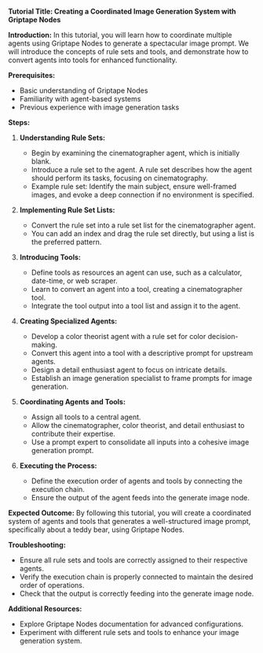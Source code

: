 **Tutorial Title: Creating a Coordinated Image Generation System with Griptape Nodes**

**Introduction:**
In this tutorial, you will learn how to coordinate multiple agents using Griptape Nodes to generate a spectacular image prompt. We will introduce the concepts of rule sets and tools, and demonstrate how to convert agents into tools for enhanced functionality.

**Prerequisites:**
- Basic understanding of Griptape Nodes
- Familiarity with agent-based systems
- Previous experience with image generation tasks

**Steps:**

1. **Understanding Rule Sets:**
   - Begin by examining the cinematographer agent, which is initially blank.
   - Introduce a rule set to the agent. A rule set describes how the agent should perform its tasks, focusing on cinematography.
   - Example rule set: Identify the main subject, ensure well-framed images, and evoke a deep connection if no environment is specified.

2. **Implementing Rule Set Lists:**
   - Convert the rule set into a rule set list for the cinematographer agent.
   - You can add an index and drag the rule set directly, but using a list is the preferred pattern.

3. **Introducing Tools:**
   - Define tools as resources an agent can use, such as a calculator, date-time, or web scraper.
   - Learn to convert an agent into a tool, creating a cinematographer tool.
   - Integrate the tool output into a tool list and assign it to the agent.

4. **Creating Specialized Agents:**
   - Develop a color theorist agent with a rule set for color decision-making.
   - Convert this agent into a tool with a descriptive prompt for upstream agents.
   - Design a detail enthusiast agent to focus on intricate details.
   - Establish an image generation specialist to frame prompts for image generation.

5. **Coordinating Agents and Tools:**
   - Assign all tools to a central agent.
   - Allow the cinematographer, color theorist, and detail enthusiast to contribute their expertise.
   - Use a prompt expert to consolidate all inputs into a cohesive image generation prompt.

6. **Executing the Process:**
   - Define the execution order of agents and tools by connecting the execution chain.
   - Ensure the output of the agent feeds into the generate image node.

**Expected Outcome:**
By following this tutorial, you will create a coordinated system of agents and tools that generates a well-structured image prompt, specifically about a teddy bear, using Griptape Nodes.

**Troubleshooting:**
- Ensure all rule sets and tools are correctly assigned to their respective agents.
- Verify the execution chain is properly connected to maintain the desired order of operations.
- Check that the output is correctly feeding into the generate image node.

**Additional Resources:**
- Explore Griptape Nodes documentation for advanced configurations.
- Experiment with different rule sets and tools to enhance your image generation system.